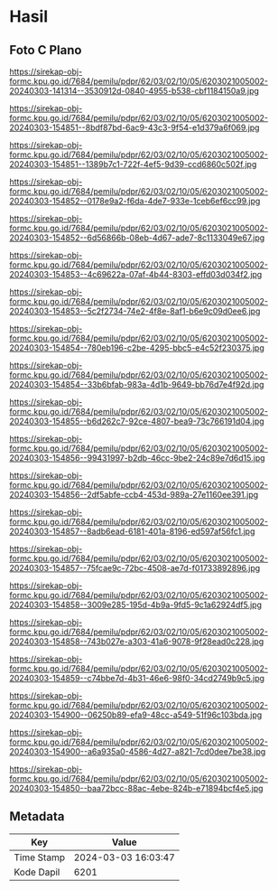 # Hasil

## Foto C Plano

https://sirekap-obj-formc.kpu.go.id/7684/pemilu/pdpr/62/03/02/10/05/6203021005002-20240303-141314--3530912d-0840-4955-b538-cbf1184150a9.jpg

https://sirekap-obj-formc.kpu.go.id/7684/pemilu/pdpr/62/03/02/10/05/6203021005002-20240303-154851--8bdf87bd-6ac9-43c3-9f54-e1d379a6f069.jpg

https://sirekap-obj-formc.kpu.go.id/7684/pemilu/pdpr/62/03/02/10/05/6203021005002-20240303-154851--1389b7c1-722f-4ef5-9d39-ccd6860c502f.jpg

https://sirekap-obj-formc.kpu.go.id/7684/pemilu/pdpr/62/03/02/10/05/6203021005002-20240303-154852--0178e9a2-f6da-4de7-933e-1ceb6ef6cc99.jpg

https://sirekap-obj-formc.kpu.go.id/7684/pemilu/pdpr/62/03/02/10/05/6203021005002-20240303-154852--6d56866b-08eb-4d67-ade7-8c1133049e67.jpg

https://sirekap-obj-formc.kpu.go.id/7684/pemilu/pdpr/62/03/02/10/05/6203021005002-20240303-154853--4c69622a-07af-4b44-8303-effd03d034f2.jpg

https://sirekap-obj-formc.kpu.go.id/7684/pemilu/pdpr/62/03/02/10/05/6203021005002-20240303-154853--5c2f2734-74e2-4f8e-8af1-b6e9c09d0ee6.jpg

https://sirekap-obj-formc.kpu.go.id/7684/pemilu/pdpr/62/03/02/10/05/6203021005002-20240303-154854--780eb196-c2be-4295-bbc5-e4c52f230375.jpg

https://sirekap-obj-formc.kpu.go.id/7684/pemilu/pdpr/62/03/02/10/05/6203021005002-20240303-154854--33b6bfab-983a-4d1b-9649-bb76d7e4f92d.jpg

https://sirekap-obj-formc.kpu.go.id/7684/pemilu/pdpr/62/03/02/10/05/6203021005002-20240303-154855--b6d262c7-92ce-4807-bea9-73c766191d04.jpg

https://sirekap-obj-formc.kpu.go.id/7684/pemilu/pdpr/62/03/02/10/05/6203021005002-20240303-154856--99431997-b2db-46cc-9be2-24c89e7d6d15.jpg

https://sirekap-obj-formc.kpu.go.id/7684/pemilu/pdpr/62/03/02/10/05/6203021005002-20240303-154856--2df5abfe-ccb4-453d-989a-27e1160ee391.jpg

https://sirekap-obj-formc.kpu.go.id/7684/pemilu/pdpr/62/03/02/10/05/6203021005002-20240303-154857--8adb6ead-6181-401a-8196-ed597af56fc1.jpg

https://sirekap-obj-formc.kpu.go.id/7684/pemilu/pdpr/62/03/02/10/05/6203021005002-20240303-154857--75fcae9c-72bc-4508-ae7d-f01733892896.jpg

https://sirekap-obj-formc.kpu.go.id/7684/pemilu/pdpr/62/03/02/10/05/6203021005002-20240303-154858--3009e285-195d-4b9a-9fd5-9c1a62924df5.jpg

https://sirekap-obj-formc.kpu.go.id/7684/pemilu/pdpr/62/03/02/10/05/6203021005002-20240303-154858--743b027e-a303-41a6-9078-9f28ead0c228.jpg

https://sirekap-obj-formc.kpu.go.id/7684/pemilu/pdpr/62/03/02/10/05/6203021005002-20240303-154859--c74bbe7d-4b31-46e6-98f0-34cd2749b9c5.jpg

https://sirekap-obj-formc.kpu.go.id/7684/pemilu/pdpr/62/03/02/10/05/6203021005002-20240303-154900--06250b89-efa9-48cc-a549-51f96c103bda.jpg

https://sirekap-obj-formc.kpu.go.id/7684/pemilu/pdpr/62/03/02/10/05/6203021005002-20240303-154900--a6a935a0-4586-4d27-a821-7cd0dee7be38.jpg

https://sirekap-obj-formc.kpu.go.id/7684/pemilu/pdpr/62/03/02/10/05/6203021005002-20240303-154850--baa72bcc-88ac-4ebe-824b-e71894bcf4e5.jpg


## Metadata

| Key        | Value               |
| ---------- | ------------------- |
| Time Stamp | 2024-03-03 16:03:47 |
| Kode Dapil | 6201                |



